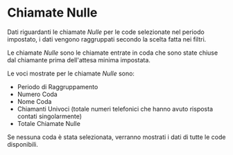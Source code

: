 # Chiamate Nulle

Dati riguardanti le chiamate *Nulle* per le code selezionate nel 
periodo impostato, i dati vengono raggruppati secondo la scelta 
fatta nei filtri.

Le chiamate *Nulle* sono le chiamate entrate in coda che sono 
state chiuse dal chiamante prima dell'attesa minima impostata.

Le voci mostrate per le chiamate *Nulle* sono:

- Periodo di Raggruppamento
- Numero Coda
- Nome Coda 
- Chiamanti Univoci (totale numeri telefonici che hanno avuto risposta
contati singolarmente) 
- Totale Chiamate Nulle

Se nessuna coda è stata selezionata, verranno mostrati i dati di tutte
le code disponibili.
